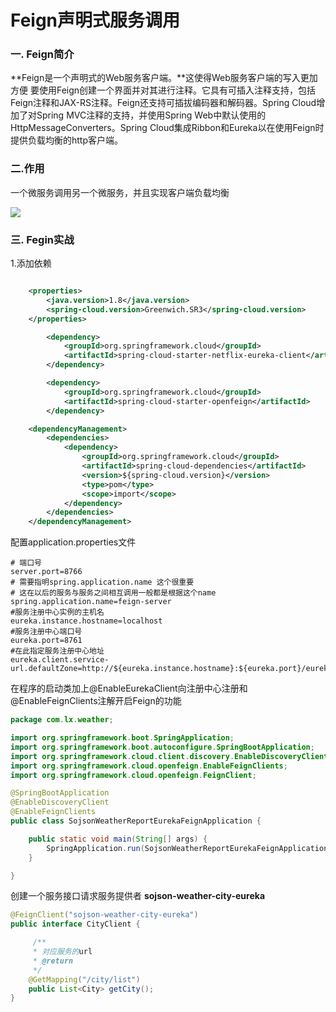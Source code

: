 # Feign声明式服务调用

### 一. Feign简介

**Feign是一个声明式的Web服务客户端。**这使得Web服务客户端的写入更加方便 要使用Feign创建一个界面并对其进行注释。它具有可插入注释支持，包括Feign注释和JAX-RS注释。Feign还支持可插拔编码器和解码器。Spring Cloud增加了对Spring MVC注释的支持，并使用Spring Web中默认使用的HttpMessageConverters。Spring Cloud集成Ribbon和Eureka以在使用Feign时提供负载均衡的http客户端。

### 二.作用

一个微服务调用另一个微服务，并且实现客户端负载均衡

![](https://note.youdao.com/yws/public/resource/f2026eb7a0039ddea7ea6d2d14c28e5b/xmlnote/88BE7F9082374C2F90FA3A74FA1359F5/9769)

### 三. Fegin实战

1.添加依赖

```xml

    <properties>
        <java.version>1.8</java.version>
        <spring-cloud.version>Greenwich.SR3</spring-cloud.version>
    </properties>

		<dependency>
            <groupId>org.springframework.cloud</groupId>
            <artifactId>spring-cloud-starter-netflix-eureka-client</artifactId>
        </dependency>

        <dependency>
            <groupId>org.springframework.cloud</groupId>
            <artifactId>spring-cloud-starter-openfeign</artifactId>
        </dependency>

    <dependencyManagement>
        <dependencies>
            <dependency>
                <groupId>org.springframework.cloud</groupId>
                <artifactId>spring-cloud-dependencies</artifactId>
                <version>${spring-cloud.version}</version>
                <type>pom</type>
                <scope>import</scope>
            </dependency>
        </dependencies>
    </dependencyManagement>
```

 配置application.properties文件 

```properties
# 端口号
server.port=8766
# 需要指明spring.application.name 这个很重要
# 这在以后的服务与服务之间相互调用一般都是根据这个name
spring.application.name=feign-server
#服务注册中心实例的主机名
eureka.instance.hostname=localhost
#服务注册中心端口号
eureka.port=8761
#在此指定服务注册中心地址
eureka.client.service-url.defaultZone=http://${eureka.instance.hostname}:${eureka.port}/eureka/
```

 在程序的启动类加上@EnableEurekaClient向注册中心注册和@EnableFeignClients注解开启Feign的功能 

```java
package com.lx.weather;

import org.springframework.boot.SpringApplication;
import org.springframework.boot.autoconfigure.SpringBootApplication;
import org.springframework.cloud.client.discovery.EnableDiscoveryClient;
import org.springframework.cloud.openfeign.EnableFeignClients;
import org.springframework.cloud.openfeign.FeignClient;

@SpringBootApplication
@EnableDiscoveryClient
@EnableFeignClients
public class SojsonWeatherReportEurekaFeignApplication {

    public static void main(String[] args) {
        SpringApplication.run(SojsonWeatherReportEurekaFeignApplication.class, args);
    }

}
```

 创建一个服务接口请求服务提供者 **sojson-weather-city-eureka**

```java
@FeignClient("sojson-weather-city-eureka")
public interface CityClient {

     /**
     * 对应服务的url
     * @return
     */
    @GetMapping("/city/list")
    public List<City> getCity();
}
```

